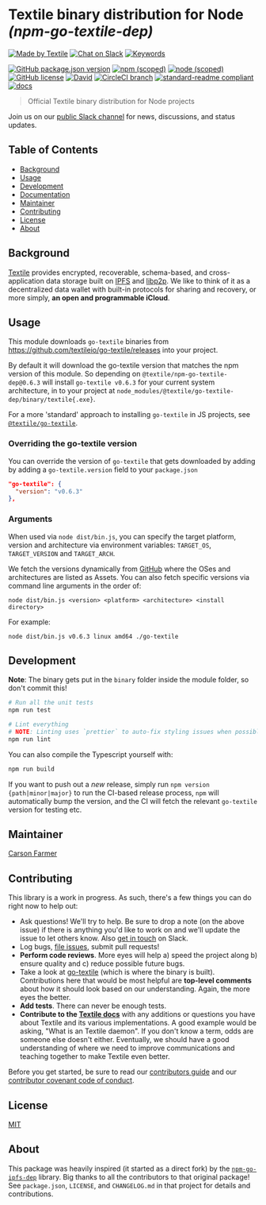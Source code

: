 # Textile binary distribution for Node _(npm-go-textile-dep)_

[![Made by Textile](https://img.shields.io/badge/made%20by-Textile-informational.svg?style=popout-square)](https://textile.io)
[![Chat on Slack](https://img.shields.io/badge/slack-slack.textile.io-informational.svg?style=popout-square)](https://slack.textile.io)
[![Keywords](https://img.shields.io/github/package-json/keywords/textileio/npm-go-textile-dep.svg?style=popout-square)](./package.json)

[![GitHub package.json version](https://img.shields.io/github/package-json/v/textileio/npm-go-textile-dep.svg?style=popout-square)](./package.json)
[![npm (scoped)](https://img.shields.io/npm/v/@textile/go-textile-dep.svg?style=popout-square)](https://www.npmjs.com/package/@textile/go-textile-dep)
[![node (scoped)](https://img.shields.io/node/v/@textile/go-textile-dep.svg?style=popout-square)](https://www.npmjs.com/package/@textile/go-textile-dep)
[![GitHub license](https://img.shields.io/github/license/textileio/npm-go-textile-dep.svg?style=popout-square)](./LICENSE)
[![David](https://img.shields.io/david/dev/textileio/npm-go-textile-dep.svg)](https://david-dm.org/textileio/npm-go-textile-dep)
[![CircleCI branch](https://img.shields.io/circleci/project/github/textileio/npm-go-textile-dep/master.svg?style=popout-square)](https://circleci.com/gh/textileio/npm-go-textile-dep)
[![standard-readme compliant](https://img.shields.io/badge/readme%20style-standard-brightgreen.svg?style=popout-square)](https://github.com/RichardLitt/standard-readme)
[![docs](https://img.shields.io/badge/docs-master-success.svg?style=popout-square)](https://textileio.github.io/npm-go-textile-dep/)

> Official Textile binary distribution for Node projects

Join us on our [public Slack channel](https://slack.textile.io/) for news, discussions, and status updates.

## Table of Contents

- [Background](#background)
- [Usage](#usage)
- [Development](#development)
- [Documentation](#documentation)
- [Maintainer](#maintainer)
- [Contributing](#contributing)
- [License](#license)
- [About](#about)

## Background

[Textile](https://www.textile.io) provides encrypted, recoverable, schema-based, and cross-application data storage built on [IPFS](https://github.com/ipfs) and [libp2p](https://github.com/libp2p). We like to think of it as a decentralized data wallet with built-in protocols for sharing and recovery, or more simply, **an open and programmable iCloud**.

## Usage

This module downloads `go-textile` binaries from https://github.com/textileio/go-textile/releases into your project.

By default it will download the go-textile version that matches the npm version of this module. So depending on `@textile/npm-go-textile-dep@0.6.3` will install `go-textile v0.6.3` for your current system architecture, in to your project at `node_modules/@textile/go-textile-dep/binary/textile{.exe}`.

For a more 'standard' approach to installing `go-textile` in JS projects, see [`@textile/go-textile`](https://github.com/textileio/npm-go-textile).

### Overriding the go-textile version

You can override the version of `go-textile` that gets downloaded by adding by adding a `go-textile.version` field to your `package.json`

```json
"go-textile": {
  "version": "v0.6.3"
},
```

### Arguments

When used via `node dist/bin.js`, you can specify the target platform, version and architecture via environment variables: `TARGET_OS`, `TARGET_VERSION` and `TARGET_ARCH`.

We fetch the versions dynamically from [GitHub](https://github.com/textileio/go-textile/releases) where the OSes and architectures are listed as Assets. You can also fetch specific versions via command line arguments in the order of:

```
node dist/bin.js <version> <platform> <architecture> <install directory>
```
For example:
```
node dist/bin.js v0.6.3 linux amd64 ./go-textile
```

## Development

**Note**: The binary gets put in the `binary` folder inside the module folder, so don't commit this!

```sh
# Run all the unit tests
npm run test

# Lint everything
# NOTE: Linting uses `prettier` to auto-fix styling issues when possible
npm run lint
```

You can also compile the Typescript yourself with:

```sh
npm run build
```

If you want to push out a _new_ release, simply run `npm version {path|minor|major}` to run the CI-based release process, `npm` will automatically bump the version, and the CI will fetch the relevant `go-textile` version for testing etc.

## Maintainer

[Carson Farmer](https://github.com/carsonfarmer)

## Contributing

This library is a work in progress. As such, there's a few things you can do right now to help out:

  * Ask questions! We'll try to help. Be sure to drop a note (on the above issue) if there is anything you'd like to work on and we'll update the issue to let others know. Also [get in touch](https://slack.textile.io) on Slack.
  * Log bugs, [file issues](https://github.com/textileio/npm-go-textile-dep/issues), submit pull requests!
  * **Perform code reviews**. More eyes will help a) speed the project along b) ensure quality and c) reduce possible future bugs.
  * Take a look at [go-textile](https://github.com/textileio/go-textile) (which is where the binary is built). Contributions here that would be most helpful are **top-level comments** about how it should look based on our understanding. Again, the more eyes the better.
  * **Add tests**. There can never be enough tests.
  * **Contribute to the [Textile docs](https://github.com/textileio/docs)** with any additions or questions you have about Textile and its various implementations. A good example would be asking, "What is an Textile daemon". If you don't know a term, odds are someone else doesn't either. Eventually, we should have a good understanding of where we need to improve communications and teaching together to make Textile even better.

 Before you get started, be sure to read our [contributors guide](./CONTRIBUTING.md) and our [contributor covenant code of conduct](./CODE_OF_CONDUCT.md).

## License

[MIT](./LICENSE)

## About

This package was heavily inspired (it started as a direct fork) by the [`npm-go-ipfs-dep`](https://github.com/ipfs/npm-go-ipfs-dep) library. Big thanks to all the contributors to that original package! See `package.json`, `LICENSE`, and `CHANGELOG.md` in that project for details and contributions.
